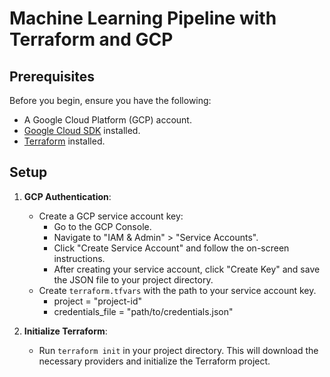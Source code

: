 # Machine Learning Pipeline with Terraform and GCP

## Prerequisites
Before you begin, ensure you have the following:

- A Google Cloud Platform (GCP) account.
- [Google Cloud SDK](https://cloud.google.com/sdk/docs/install) installed.
- [Terraform](https://www.terraform.io/downloads.html) installed.

## Setup

1. **GCP Authentication**:
   - Create a GCP service account key:
     - Go to the GCP Console.
     - Navigate to "IAM & Admin" > "Service Accounts".
     - Click "Create Service Account" and follow the on-screen instructions.
     - After creating your service account, click "Create Key" and save the JSON file to your project directory.
   - Create `terraform.tfvars` with the path to your service account key.
     - project          = "project-id"
     - credentials_file = "path/to/credentials.json"

2. **Initialize Terraform**:
   - Run `terraform init` in your project directory. This will download the necessary providers and initialize the Terraform project.
